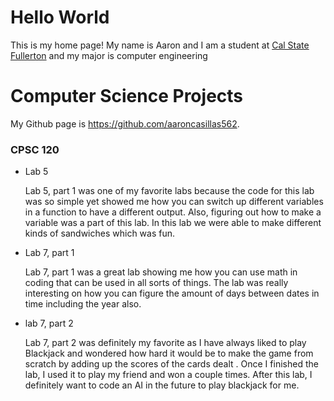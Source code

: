 # Hello World 

This is my home page! My name is Aaron and I am a student at [Cal State Fullerton](https://www.fullerton.edu/) and my major 
is computer engineering

# Computer Science Projects 

My Github page is https://github.com/aaroncasillas562.

### CPSC 120 

* Lab 5 

  Lab 5, part 1 was one of my favorite labs because the code for this lab was so simple yet showed me how you can switch up different variables in a function to have a different output. Also, figuring out how to make a variable was a part of this lab. In this lab we were able to make different kinds of sandwiches which was fun.

* Lab 7, part 1

  Lab 7, part 1 was a great lab showing me how you can use math in coding that can be used in all sorts of things. The lab was really interesting on how you can figure the amount of days between dates in time including the year also.

* lab 7, part 2 

  Lab 7, part 2 was definitely my favorite as I have always liked to play Blackjack and wondered how hard it would be to make the game from scratch by adding up the scores of the cards dealt . Once I finished the lab, I used it to play my friend and won a couple times. After this lab, I definitely want to code an AI in the future to play blackjack for me.
